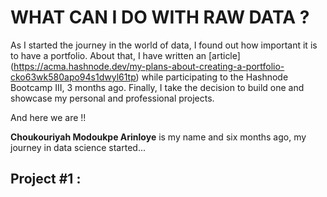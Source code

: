 # WHAT CAN I DO WITH RAW DATA ?
As I started the journey in the world of data, I found out how important it is to have a portfolio. About that, I have written an [article] (https://acma.hashnode.dev/my-plans-about-creating-a-portfolio-cko63wk580apo94s1dwyl61tp) while participating to the Hashnode Bootcamp III, 3 months ago. Finally, I take the decision to build one and showcase my personal and professional projects.

And here we are !!

**Choukouriyah Modoukpe Arinloye** is my name and six months ago, my journey in data science started... 

## Project #1 : 
